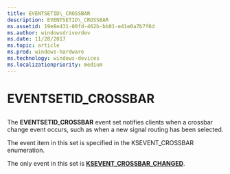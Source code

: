 ```yaml
---
title: EVENTSETID\_CROSSBAR
description: EVENTSETID\_CROSSBAR
ms.assetid: 19e8e431-00fd-462b-bb01-e41e0a7b7f6d
ms.author: windowsdriverdev
ms.date: 11/28/2017
ms.topic: article
ms.prod: windows-hardware
ms.technology: windows-devices
ms.localizationpriority: medium
---
```


# EVENTSETID\_CROSSBAR


## <span id="ddk_eventsetid_crossbar_ks"></span><span id="DDK_EVENTSETID_CROSSBAR_KS"></span>


The **EVENTSETID\_CROSSBAR** event set notifies clients when a crossbar change event occurs, such as when a new signal routing has been selected.

The event item in this set is specified in the KSEVENT\_CROSSBAR enumeration.

The only event in this set is [**KSEVENT\_CROSSBAR\_CHANGED**](ksevent-crossbar-changed.md).

 

 





